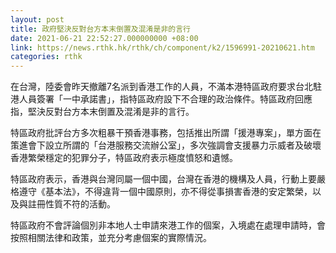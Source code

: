 ```yaml
---
layout: post
title: 政府堅決反對台方本末倒置及混淆是非的言行
date: 2021-06-21 22:52:27.000000000 +08:00
link: https://news.rthk.hk/rthk/ch/component/k2/1596991-20210621.htm
categories: rthk
---
```


在台灣，陸委會昨天撤離7名派到香港工作的人員，不滿本港特區政府要求台北駐港人員簽署「一中承諾書」，指特區政府設下不合理的政治條件。特區政府回應指，堅決反對台方本末倒置及混淆是非的言行。

特區政府批評台方多次粗暴干預香港事務，包括推出所謂「援港專案」，單方面在策進會下設立所謂的「台港服務交流辦公室」，多次強調會支援暴力示威者及破壞香港繁榮穩定的犯罪分子，特區政府表示極度憤怒和遺憾。

特區政府表示，香港與台灣同屬一個中國，台灣在香港的機構及人員，行動上要嚴格遵守《基本法》，不得違背一個中國原則，亦不得從事損害香港的安定繁榮，以及與註冊性質不符的活動。

特區政府不會評論個別非本地人士申請來港工作的個案，入境處在處理申請時，會按照相關法律和政策，並充分考慮個案的實際情況。
